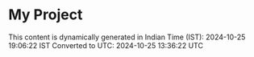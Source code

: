 # My Project

This content is dynamically generated in Indian Time (IST): 2024-10-25 19:06:22 IST
Converted to UTC: 2024-10-25 13:36:22 UTC
